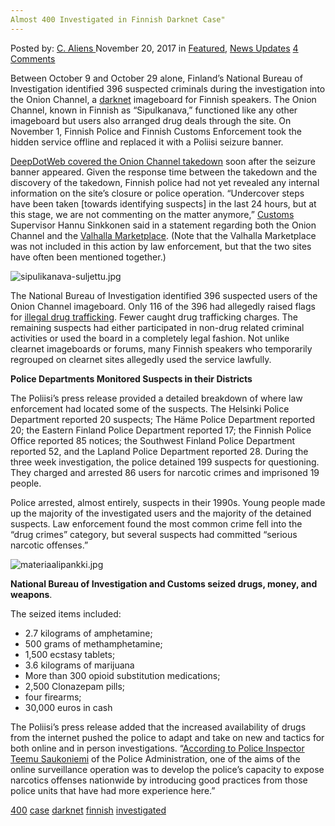 ```yaml
---
Almost 400 Investigated in Finnish Darknet Case"
---
```

<article class="post-listing post-23600 post type-post status-publish format-standard has-post-thumbnail hentry  tag-2368 tag-case tag-darknet tag-finnish tag-investigated">
<div class="post-inner">
    <span>Posted by: <a href="https://www.deepdotweb.com/author/caliens/" title="">C. Aliens </a></span>
<span>November 20, 2017</span>
<span>in <a href="https://www.deepdotweb.com/category/deepdot-news/" rel="category tag">Featured</a>, <a href="https://www.deepdotweb.com/category/news-updates/" rel="category tag">News Updates</a></span>
<span><a href="https://www.deepdotweb.com/2017/11/20/almost-400-investigated-finnish-darknet-case/#comments">4 Comments</a></span>
</p>
<div class="clear"></div>
    
<p>Between October 9 and October 29 alone, Finland&#8217;s National Bureau of Investigation identified 396 suspected criminals during the investigation into the Onion Channel, a <a href="http://deepdotweb.com/tag/darknet">darknet</a> imageboard for Finnish speakers. The Onion Channel, known in Finnish as &#8220;Sipulkanava,&#8221; functioned like any other imageboard but users also arranged drug deals through the site. On November 1, Finnish Police and Finnish Customs Enforcement took the hidden service offline and replaced it with a Poliisi seizure banner.</p>
<p><a href="https://www.deepdotweb.com/2017/11/10/finnish-police-quietly-seize-darknet-imageboard/">DeepDotWeb covered the Onion Channel takedown</a> soon after the seizure banner appeared. Given the response time between the takedown and the discovery of the takedown, Finnish police had not yet revealed any internal information on the site&#8217;s closure or police operation. “Undercover steps have been taken [towards identifying suspects] in the last 24 hours, but at this stage, we are not commenting on the matter anymore,&#8221; <a href="https://www.deepdotweb.com/tag/customs/">Customs</a> Supervisor Hannu Sinkkonen said in a statement regarding both the Onion Channel and the <a href="https://www.deepdotweb.com/2017/08/18/valhalla-market-seized-finnish-customs-allegedly-identified-hundreds-valhalla-users/">Valhalla Marketplace</a>. (Note that the Valhalla Marketplace was not included in this action by law enforcement, but that the two sites have often been mentioned together.)</p>
<p><img class="wp-image-23601 aligncenter" src="/imgs/2017/11/sipulikanava-suljettu-jpg-1.jpeg" alt="sipulikanava-suljettu.jpg" srcset="/imgs/2017/11/sipulikanava-suljettu-jpg-1.jpeg 752w, /imgs/2017/11/sipulikanava-suljettu-jpg-1-300x169.jpeg 300w" sizes="(max-width: 752px) 100vw, 752px" /></p>
<p>The National Bureau of Investigation identified 396 suspected users of the Onion Channel imageboard. Only 116 of the 396 had allegedly raised flags for <a href="https://www.deepdotweb.com/tag/bust/">illegal drug trafficking</a>. Fewer caught drug trafficking charges. The remaining suspects had either participated in non-drug related criminal activities or used the board in a completely legal fashion. Not unlike clearnet imageboards or forums, many Finnish speakers who temporarily regrouped on clearnet sites allegedly used the service lawfully.</p>
<p><strong>Police Departments Monitored Suspects in their Districts</strong></p>
<p>The Poliisi&#8217;s press release provided a detailed breakdown of where law enforcement had located some of the suspects. The Helsinki Police Department reported 20 suspects; The Häme Police Department reported 20; the Eastern Finland Police Department reported 17; the Finnish Police Office reported 85 notices; the Southwest Finland Police Department reported 52, and the Lapland Police Department reported 28. During the three week investigation, the police detained 199 suspects for questioning. They charged and arrested 86 users for narcotic crimes and imprisoned 19 people.</p>
<p>Police arrested, almost entirely, suspects in their 1990s. Young people made up the majority of the investigated users and the majority of the detained suspects. Law enforcement found the most common crime fell into the &#8220;drug crimes&#8221; category, but several suspects had committed &#8220;serious narcotic offenses.&#8221;</p>
<p><img class="wp-image-23602 aligncenter" src="/imgs/2017/11/materiaalipankki-jpg.jpeg" alt="materiaalipankki.jpg" srcset="/imgs/2017/11/materiaalipankki-jpg.jpeg 740w, /imgs/2017/11/materiaalipankki-jpg-300x170.jpeg 300w" sizes="(max-width: 740px) 100vw, 740px" /></p>
<p><strong>National Bureau of Investigation and Customs seized drugs, money, and weapons</strong>.</p>
<p>The seized items included:</p>
<ul>
<li>2.7 kilograms of amphetamine;</li>
<li>500 grams of methamphetamine;</li>
<li>1,500 ecstasy tablets;</li>
<li>3.6 kilograms of marijuana</li>
<li>More than 300 opioid substitution medications;</li>
<li>2,500 Clonazepam pills;</li>
<li>four firearms;</li>
<li>30,000 euros in cash</li>
</ul>
<p>The Poliisi&#8217;s press release added that the increased availability of drugs from the internet pushed the police to adapt and take on new and tactics for both online and in person investigations. &#8220;<a href="http://www.poliisi.fi/tietoa_poliisista/tiedotteet/1/1/poliisi_paljasti_useita_huumausainerikoksia_darknetissa_tehostetun_kenttavalvonnan_aikana_65392">According to Police Inspector Teemu Saukoniemi</a> of the Police Administration, one of the aims of the online surveillance operation was to develop the police&#8217;s capacity to expose narcotics offenses nationwide by introducing good practices from those police units that have had more experience here.&#8221;</p>
</div>
<a href="https://www.deepdotweb.com/tag/400/" rel="tag">400</a> <a href="https://www.deepdotweb.com/tag/case/" rel="tag">case</a> <a href="https://www.deepdotweb.com/tag/darknet/" rel="tag">darknet</a> <a href="https://www.deepdotweb.com/tag/finnish/" rel="tag">finnish</a> <a href="https://www.deepdotweb.com/tag/investigated/" rel="tag">investigated</a></span> <span style="display:none" class="updated">2017-11-20</span>
<div style="display:none" class="vcard author" itemprop="author" itemscope itemtype="http://schema.org/Person"><strong class="fn" itemprop="name"><a href="https://www.deepdotweb.com/author/caliens/" title="Posts by C. Aliens" rel="author">C. Aliens</a></strong></div>
    
